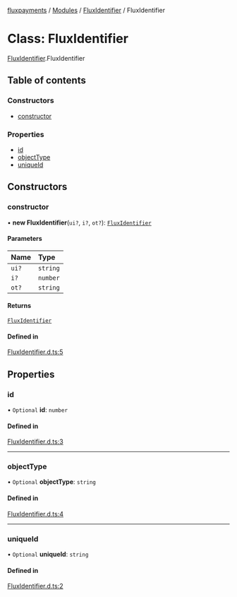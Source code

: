 [fluxpayments](../README.md) / [Modules](../modules.md) / [FluxIdentifier](../modules/FluxIdentifier.md) / FluxIdentifier

# Class: FluxIdentifier

[FluxIdentifier](../modules/FluxIdentifier.md).FluxIdentifier

## Table of contents

### Constructors

- [constructor](FluxIdentifier.FluxIdentifier.md#constructor)

### Properties

- [id](FluxIdentifier.FluxIdentifier.md#id)
- [objectType](FluxIdentifier.FluxIdentifier.md#objecttype)
- [uniqueId](FluxIdentifier.FluxIdentifier.md#uniqueid)

## Constructors

### constructor

• **new FluxIdentifier**(`ui?`, `i?`, `ot?`): [`FluxIdentifier`](FluxIdentifier.FluxIdentifier.md)

#### Parameters

| Name | Type |
| :------ | :------ |
| `ui?` | `string` |
| `i?` | `number` |
| `ot?` | `string` |

#### Returns

[`FluxIdentifier`](FluxIdentifier.FluxIdentifier.md)

#### Defined in

[FluxIdentifier.d.ts:5](https://github.com/fluxpayments1/fluxpayments_api_ts/blob/27b2feeae7bc40678b3662555d9d94a5f4ec75da/src/types/flux_types/FluxIdentifier.d.ts#L5)

## Properties

### id

• `Optional` **id**: `number`

#### Defined in

[FluxIdentifier.d.ts:3](https://github.com/fluxpayments1/fluxpayments_api_ts/blob/27b2feeae7bc40678b3662555d9d94a5f4ec75da/src/types/flux_types/FluxIdentifier.d.ts#L3)

___

### objectType

• `Optional` **objectType**: `string`

#### Defined in

[FluxIdentifier.d.ts:4](https://github.com/fluxpayments1/fluxpayments_api_ts/blob/27b2feeae7bc40678b3662555d9d94a5f4ec75da/src/types/flux_types/FluxIdentifier.d.ts#L4)

___

### uniqueId

• `Optional` **uniqueId**: `string`

#### Defined in

[FluxIdentifier.d.ts:2](https://github.com/fluxpayments1/fluxpayments_api_ts/blob/27b2feeae7bc40678b3662555d9d94a5f4ec75da/src/types/flux_types/FluxIdentifier.d.ts#L2)
